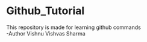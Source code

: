 # Github_Tutorial
This repository is made for learning github commands
<br>
-Author Vishnu Vishvas Sharma
